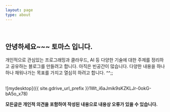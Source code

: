 ```yaml
---
layout: page
type: about
---
```

<br>

## 안녕하세요~~~ 토마스 입니다.

개인적으로 관심있는 프로그래밍과 클라우드, AI 등 다양한 기술에 대한 주제를 정리하고 공유하는 블로그를 만들려고 합니다.
아직은 빈공간이 많습니다. 다양한 내용을 하나하나 채워나가는 목표를 가지고 열심히 하려고 합니다. ^^;;

<br>
![mydesktop]({{ site.gdrive_url_prefix }}1Wt_i6aJmik9sKZKLJr-0okG-bA5o_x78)
<br>

__모든글은 개인적 의견을 포함하여 작성된 내용으로 내용상 오류가 있을 수 있습니다.__
